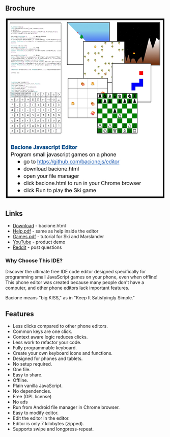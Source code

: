 ## Brochure

[![Info](README.JPG)](bacione.html)

## Links

- [Download](bacione.html) - bacione.html
- [Help.pdf](Help.pdf) - same as help inside the editor
- [Games.pdf](Games.pdf) - tutorial for Ski and Marslander
- [YouTube](http://www.youtube.com/@bacionejs) - product demo
- [Reddit](https://www.reddit.com/r/bacionejs) - post questions

### Why Choose This IDE?

Discover the ultimate free IDE code editor designed specifically for programming small JavaScript games on your phone, even when offline! This phone editor was created because many people don't have a computer, and other phone editors lack important features.

Bacione means "big KISS," as in "Keep It Satisfyingly Simple."

## Features

- Less clicks compared to other phone editors.
- Common keys are one click.
- Context aware logic reduces clicks.
- Less work to refactor your code.
- Fully programmable keyboard.
- Create your own keyboard icons and functions.
- Designed for phones and tablets.
- No setup required.
- One file.
- Easy to share.
- Offline.
- Plain vanilla JavaScript.
- No dependencies.
- Free (GPL license)
- No ads
- Run from Android file manager in Chrome browser.
- Easy to modify editor.
- Edit the editor in the editor.
- Editor is only 7 kilobytes (zipped).
- Supports swipe and longpress-repeat.
